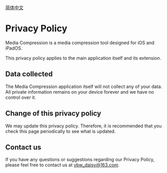 [简体中文](https://ybwdaisy.github.io/media-compression-app/README_CN)

# Privacy Policy

Media Compression is a media compression tool designed for iOS and iPadOS.

This privacy policy applies to the main application itself and its extension.

## Data collected

The Media Compression application itself will not collect any of your data. All private information remains on your device forever and we have no control over it.

## Change of this privacy policy

We may update this privacy policy. Therefore, it is recommended that you check this page periodically to see what is updated.

## Contact us

If you have any questions or suggestions regarding our Privacy Policy, please feel free to contact us at [ybw_daisy@163.com](ybw_daisy@163.com).
